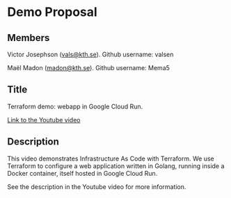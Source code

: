 # Demo Proposal
## Members
Victor Josephson (vals@kth.se).
Github username: valsen

Maël Madon (madon@kth.se).
Github username: Mema5

## Title
Terraform demo: webapp in Google Cloud Run.

[Link to the Youtube video]()

## Description
This video demonstrates Infrastructure As Code with Terraform. We use Terraform to configure a web application written in Golang, running inside a Docker container, itself hosted in Google Cloud Run.

See the description in the Youtube video for more information.